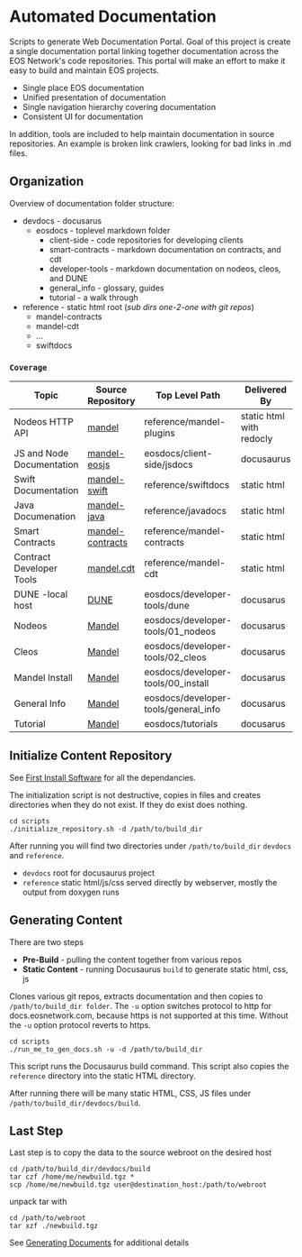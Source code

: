 # Automated Documentation #
Scripts to generate Web Documentation Portal. Goal of this project is create a single documentation portal linking together documentation across the EOS Network's code repositories. This portal will make an effort to make it easy to build and maintain EOS projects.
* Single place EOS documentation
* Unified presentation of documentation
* Single navigation hierarchy covering documentation
* Consistent UI for documentation

In addition, tools are included to help maintain documentation in source repositories. An example is broken link crawlers, looking for bad links in .md files.

## Organization ##

Overview of documentation folder structure:
* devdocs - docusarus
   * eosdocs - toplevel markdown folder
      * client-side - code repositories for developing clients
      * smart-contracts - markdown documentation on contracts, and cdt
      * developer-tools - markdown documentation on nodeos, cleos, and DUNE
      * general_info - glossary, guides
      * tutorial - a walk through
* reference - static html root (*sub dirs one-2-one with git repos*)
   * mandel-contracts
   * mandel-cdt
   * ...
   * swiftdocs


### `Coverage` ###

|   Topic  |  Source Repository  | Top Level Path | Delivered By |
|  ------- | ------------------- | -------------- | ------------ |
| Nodeos HTTP API | [mandel](https://github.com/eosnetworkfoundation/mandel) | reference/mandel-plugins | static html with redocly |
| JS and Node Documentation | [mandel-eosjs](https://github.com/eosnetworkfoundation/mandel-eosjs) | eosdocs/client-side/jsdocs | docusaurus |
| Swift Documentation | [mandel-swift](https://github.com/eosnetworkfoundation/mandel-swift) | reference/swiftdocs | static html |
| Java Documenation | [mandel-java](https://github.com/eosnetworkfoundation/mandel-java) | reference/javadocs | static html |
| Smart Contracts | [mandel-contracts](https://github.com/eosnetworkfoundation/mandel-contracts) | reference/mandel-contracts | static html |
| Contract Developer Tools | [mandel.cdt](https://github.com/eosnetworkfoundation/mandel.cdt) | reference/mandel-cdt | static html |
| DUNE -local host | [DUNE](https://github.com/eosnetworkfoundation/DUNE.git) | eosdocs/developer-tools/dune | docusarus |
| Nodeos | [Mandel](https://github.com/eosnetworkfoundation/mandel.git) | eosdocs/developer-tools/01_nodeos | docusarus |
| Cleos | [Mandel](https://github.com/eosnetworkfoundation/mandel.git) | eosdocs/developer-tools/02_cleos | docusarus |
| Mandel Install | [Mandel](https://github.com/eosnetworkfoundation/mandel.git) | eosdocs/developer-tools/00_install | docusarus |
| General Info | [Mandel](https://github.com/eosnetworkfoundation/mandel.git) | eosdocs/developer-tools/general_info | docusarus |
| Tutorial | [Mandel](https://github.com/eosnetworkfoundation/mandel.git) | eosdocs/tutorials | docusarus |

## Initialize Content Repository ##
See [First Install Software](docs/FirstInstallSoftware.md) for all the dependancies.

The initialization script is not destructive, copies in files and creates directories when they do not exist. If they do exist does nothing.
```
cd scripts
./initialize_repository.sh -d /path/to/build_dir
```

After running you will find two directories under `/path/to/build_dir` `devdocs` and `reference`.
* `devdocs` root for docusaurus project
* `reference` static html/js/css served directly by webserver, mostly the output from doxygen runs

## Generating Content ##
There are two steps
* **Pre-Build** - pulling the content together from various repos
* **Static Content** - running Docusaurus `build` to generate static html, css, js

Clones various git repos, extracts documentation and then copies to `/path/to/build_dir folder`. The `-u` option switches protocol to http for docs.eosnetwork.com, because https is not supported at this time. Without the `-u` option protocol reverts to https.
```
cd scripts
./run_me_to_gen_docs.sh -u -d /path/to/build_dir
```

This script runs the Docusaurus build command. This script also copies the `reference` directory into the static HTML directory.

After running there will be many static HTML, CSS, JS files under `/path/to/build_dir/devdocs/build`.

## Last Step ##
Last step is to copy the data to the source webroot on the desired host

```
cd /path/to/build_dir/devdocs/build
tar czf /home/me/newbuild.tgz *
scp /home/me/newbuild.tgz user@destination_host:/path/to/webroot
```
unpack tar with
```
cd /path/to/webroot
tar xzf ./newbuild.tgz
```

See [Generating Documents](docs/GeneratingDocuments.md) for additional details
